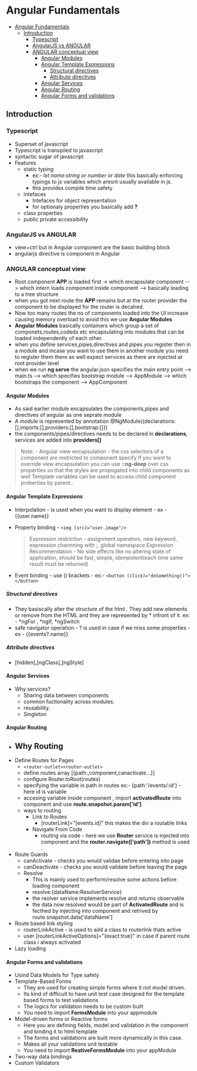 # Angular Fundamentals

- [Angular Fundamentals](#angular-fundamentals)
  - [Introduction](#introduction)
    - [Typescript](#typescript)
    - [AngularJS vs ANGULAR](#angularjs-vs-angular)
    - [ANGULAR conceptual view](#angular-conceptual-view)
      - [Angular Modules](#angular-modules)
      - [Angular Template Expressions](#angular-template-expressions)
        - [Structural directives](#structural-directives)
        - [Attribute directives](#attribute-directives)
      - [Angular Services](#angular-services)
      - [Angular Routing](#angular-routing)
      - [Angular Forms and validations](#angular-forms-and-validations)

## Introduction

### Typescript

- Superset of javascript
- Typescript is transpiled to javascript
- syntactic sugar of javascript
- Features
  - static typing
    - ex:- *let name:string or number or date* this basically enforcing typings to js variables which aresnt usually available in js.
    - this provides compile time safety
  - intefaces
    - Intefaces for object representation
    - for optionaly properties you basically add **?**  
  - class properties
  - public private accessibility
  
### AngularJS vs ANGULAR

- view+ctrl but in Angular component are the basic building block
- angularjs directive is   component in Angular

### ANGULAR conceptual view

- Root component **APP** is loaded first -> which encapsulate component --> which intern loads component inside component --> basically leading to a tree structure
- when you got next route the **APP** remains but at the router provider the component to be displayed for the router is decalred.
- Now too many routes the no of components loaded into the UI increase causing memory overload to avoid this we use **Angular Modules**
- **Angular Modules** basically containers which group a set of componets,routes,codeds etc encapsulating into modules that can be loaded independently of each other.
- when you define services,pipes,directives and pipes you register then in a module and incase you want to use them in another module you need to register them there as well expect services as there are injected at root provider level
- when we run **ng serve** the angular.json specifies the main entry point --> main.ts --> which specifies bootstrap module --> AppModule --> which bootstraps the component --> AppComponent

#### Angular Modules

- As said earlier module encapsulates the components,pipes and directives of angular as one seprate module
- A module is represented by annotation @NgModule({declarations:[],imports:[],providers:[],bootstrap:[]})
- the components/pipes/directives needs to be declared in **declarations**, services are added into **providers[]**

>Note: - Angular view encapsulation - the css selectors of a component are restricted to component specify
> if you want to override view encapsulation you can use **::ng-deep** over css properties so that the styles are propogated into child components as well
> Template variables can be used to access child component proberties by parent.. 

#### Angular Template Expressions

- Interpolation - is used when you want to display element - ex - {{user.name}}
- Property binding - ` <img [src]="user.image"/> `
  > Expression restriction - assignment operators, new keyword, expression channning with ;, global namespace
  > Expression Recommendation - No side effects like no altering state of application, should be fast, simple, idempotent(each time same result must be returned)

- Event binding - use () brackets - ex:- ` <button (click)="doSomething()"></button> `

##### Structural directives

- They basiscally alter the structure of the html . They add new elements or remove from the HTML and they are represented by * infront of it.
  ex: - *ngFor , *ngIf, *ngSwitch
- safe navigator operation - ? is used in case if we miss some properties - ex - {{events?.name}}
  
##### Attribute directives

- [hidden],[ngClass],[ngStyle]

#### Angular Services

- Why services?
  - Sharing data between components
  - common fuctionality across modules.
  - reusability.
  - Singleton

#### Angular Routing

- Why Routing
  - 
- Define Routes for Pages
  - `<router-outlet><router-outlet>`
  - define routes array [{path:,component,canactivate...}]
  - configure Router.toRoot(routes)
  - specifying the variable in path in routes ex:- {path:'/events/:id'} - here id is variable
  - accesing variable inside component , import **activatedRoute** into component and use **route.snapshot.param['id']**
  - ways to routing
    - Link to Routes
      - [routerLink]="[events.id]" this makes the div a routable links
    - Navigate From Code
      - routing via code - here we use **Router** service is injected into component and the **router.navigate(['path'])** method is used . 
- Route Guards
  - canActivate - checks you would validae before entering into page
  - canDeactivate - checks you would validate before leaving the page
  - Resolve
    - This is mainly used to perform/resolve some actions before loading component
    - resolve:{dataName:ResolverService}
    - the reolver service implements resolve and returns observable
    - the data now resolved would be part of **ActivatedRoute** and is fecthed by injecting into component and retrived by route.snapshot.data['dataName']
- Route based link styling
  - routerLinkActive - is used to add a class to routerlink thats active
  - user [routerLinkActiveOptions]="{exact:true}" in case if parent route class i always activated
- Lazy loading

#### Angular Forms and validations

- Usind Data Models for Type safety
- Template-Based Forms
  - They are used for creating simple forms where it not model driven.
  - Its kind of difficult to have unit test case designed for the template based forms to test validations
  - The logics for validation needs to be custom built
  - You need to import **FormsModule** into your appmodule
- Model-driven forms or Reactive forms
  - Here you are defining fields, model and validation in the component and binding it to html template
  - The forms and validations are built more dynamically in this case.
  - Makes all your validations unit testable
  - You need to import **ReativeFormsModule** into your appModule
- Two-way data bindings
- Custom Validators